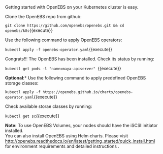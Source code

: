 Getting started with OpenEBS on your Kubernetes cluster is easy.

Clone the OpenEBS repo from github:

`git clone https://github.com/openebs/openebs.git && cd openebs/k8s`{{execute}}

Use the following command to apply OpenEBS operators:

`kubectl apply -f openebs-operator.yaml`{{execute}}

Congrats!!! The OpenEBS has been installed. Check its status by running:

`kubectl get pods -l "name=maya-apiserver" `{{execute}}

**Optional:***
Use the following command to apply predefined OpenEBS storage classes:

`kubectl apply -f https://openebs.github.io/charts/openebs-operator.yaml`{{execute}}

Check available storae classes by running:

`kubectl get sc`{{execute}}

**Note:**
To use OpenEBS Volumes, your nodes should have the iSCSI initiator installed.  
You can also install OpenEBS using Helm charts.
Please visit http://openebs.readthedocs.io/en/latest/getting_started/quick_install.html for environment requirements and detailed instructions .
